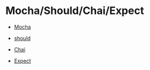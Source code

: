 # Mocha/Should/Chai/Expect

* [Mocha](Mocha.md)

* [should](should.md)

* [Chai](Chai.md)

* [Expect](Expect.md)